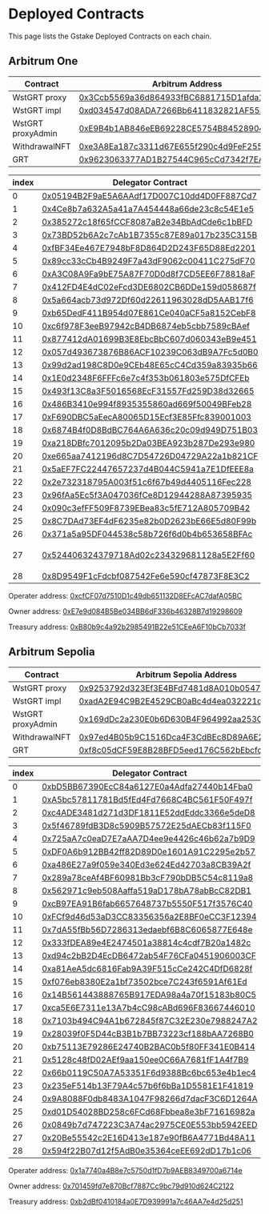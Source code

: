 # Deployed Contracts

This page lists the Gstake Deployed Contracts on each chain.

## **Arbitrum One**

<table><thead><tr><th width="265">Contract</th><th>Arbitrum Address</th></tr></thead><tbody><tr><td>WstGRT proxy</td><td><a href="https://arbiscan.io/address/0x3ccb5569a36d864933fbc6881715d1afda1849d9">0x3Ccb5569a36d864933fBC6881715D1afda1849D9</a></td></tr><tr><td>WstGRT impl</td><td><a href="https://arbiscan.io/address/0xd034547d08ADA7266Bb6411832821AF553edF08c">0xd034547d08ADA7266Bb6411832821AF553edF08c</a></td></tr><tr><td>WstGRT proxyAdmin</td><td><a href="https://arbiscan.io/address/0xE9B4b1AB846eEB69228CE5754B84528904a17bfD">0xE9B4b1AB846eEB69228CE5754B84528904a17bfD</a></td></tr><tr><td>WithdrawalNFT</td><td><a href="https://arbiscan.io/address/0xe3A8Ea187c3311d67E655f290c4d9FeF255735d6">0xe3A8Ea187c3311d67E655f290c4d9FeF255735d6</a></td></tr><tr><td>GRT</td><td><a href="https://arbiscan.io/address/0x9623063377AD1B27544C965cCd7342f7EA7e88C7">0x9623063377AD1B27544C965cCd7342f7EA7e88C7</a></td></tr></tbody></table>

<table><thead><tr><th width="90">index</th><th>Delegator Contract</th><th>Indexer</th></tr></thead><tbody><tr><td>0</td><td><a href="https://thegraph.com/explorer/profile/0x05194b2f9ae5a6aadf17d007c10dd4d0ff887cd7?view=Delegating&#x26;chain=arbitrum-one">0x05194B2F9aE5A6AAdf17D007C10dd4D0FF887Cd7</a></td><td><a href="https://thegraph.com/explorer/profile/0xedca8740873152ff30a2696add66d1ab41882beb?view=Indexing&#x26;chain=arbitrum-one">0xEdca8740873152fF30a2696Add66D1ab41882beB</a></td></tr><tr><td>1</td><td><a href="https://thegraph.com/explorer/profile/0x4ce8b7a632a5a41a7a454448a66de23c8c54e1e5?view=Delegating&#x26;chain=arbitrum-one">0x4Ce8b7a632A5a41a7A454448a66de23c8c54E1e5</a></td><td><a href="https://thegraph.com/explorer/profile/0xedca8740873152ff30a2696add66d1ab41882beb?view=Indexing&#x26;chain=arbitrum-one">0xEdca8740873152fF30a2696Add66D1ab41882beB</a></td></tr><tr><td>2</td><td><a href="https://thegraph.com/explorer/profile/0x385272c18f65fCCF8087aB2e34BbAdCde6c1bBFD?view=Delegating&#x26;chain=arbitrum-one">0x385272c18f65fCCF8087aB2e34BbAdCde6c1bBFD</a></td><td><a href="https://thegraph.com/explorer/profile/0xedca8740873152ff30a2696add66d1ab41882beb?view=Indexing&#x26;chain=arbitrum-one">0xEdca8740873152fF30a2696Add66D1ab41882beB</a></td></tr><tr><td>3</td><td><a href="https://thegraph.com/explorer/profile/0x73BD52b6A2c7cAb1B7355c87E89a017b235C315B?view=Delegating&#x26;chain=arbitrum-one">0x73BD52b6A2c7cAb1B7355c87E89a017b235C315B</a></td><td><a href="https://thegraph.com/explorer/profile/0xaa988dcb035518bc0e20082a3148a5d3dfd1776d?view=Indexing&#x26;chain=arbitrum-one">0xaA988dcb035518bc0e20082a3148a5d3dFD1776D</a></td></tr><tr><td>4</td><td><a href="https://thegraph.com/explorer/profile/0xfBF34Ee467E7948bF8D864D2D243F65D88Ed2201?view=Delegating&#x26;chain=arbitrum-one">0xfBF34Ee467E7948bF8D864D2D243F65D88Ed2201</a></td><td><a href="https://thegraph.com/explorer/profile/0xaa988dcb035518bc0e20082a3148a5d3dfd1776d?view=Indexing&#x26;chain=arbitrum-one">0xaA988dcb035518bc0e20082a3148a5d3dFD1776D</a></td></tr><tr><td>5</td><td><a href="https://thegraph.com/explorer/profile/0x89cc33cCb4B9249F7a43dF9062c00411C275dF70?view=Delegating&#x26;chain=arbitrum-one">0x89cc33cCb4B9249F7a43dF9062c00411C275dF70</a></td><td><a href="https://thegraph.com/explorer/profile/0xaa988dcb035518bc0e20082a3148a5d3dfd1776d?view=Indexing&#x26;chain=arbitrum-one">0xaA988dcb035518bc0e20082a3148a5d3dFD1776D</a></td></tr><tr><td>6</td><td><a href="https://thegraph.com/explorer/profile/0xA3C08A9Fa9bE75A87F70D0d8f7CD5EE6F78818aF?view=Delegating&#x26;chain=arbitrum-one">0xA3C08A9Fa9bE75A87F70D0d8f7CD5EE6F78818aF</a></td><td><a href="https://thegraph.com/explorer/profile/0x35917c0eb91d2e21bef40940d028940484230c06?view=Indexing&#x26;chain=arbitrum-one">0x35917C0eB91d2E21BEF40940D028940484230c06</a></td></tr><tr><td>7</td><td><a href="https://thegraph.com/explorer/profile/0x412FD4E4dC02eFcd3DE6802CB6DDe159d058687f?view=Delegating&#x26;chain=arbitrum-one">0x412FD4E4dC02eFcd3DE6802CB6DDe159d058687f</a></td><td><a href="https://thegraph.com/explorer/profile/0x35917c0eb91d2e21bef40940d028940484230c06?view=Indexing&#x26;chain=arbitrum-one">0x35917C0eB91d2E21BEF40940D028940484230c06</a></td></tr><tr><td>8</td><td><a href="https://thegraph.com/explorer/profile/0x5a664acb73d972Df60d22611963028dD5AAB17f6?view=Delegating&#x26;chain=arbitrum-one">0x5a664acb73d972Df60d22611963028dD5AAB17f6</a></td><td><a href="https://thegraph.com/explorer/profile/0x35917c0eb91d2e21bef40940d028940484230c06?view=Indexing&#x26;chain=arbitrum-one">0x35917C0eB91d2E21BEF40940D028940484230c06</a></td></tr><tr><td>9</td><td><a href="https://thegraph.com/explorer/profile/0xb65DedF411B954d07E861Ce040aCF5a8152CebF8?view=Delegating&#x26;chain=arbitrum-one">0xb65DedF411B954d07E861Ce040aCF5a8152CebF8</a></td><td><a href="https://thegraph.com/explorer/profile/0x7bb834017672b1135466661d8dd69c5dd0b3bf51?view=Indexing&#x26;chain=arbitrum-one">0x7BB834017672b1135466661d8DD69c5dD0B3bF51</a></td></tr><tr><td>10</td><td><a href="https://thegraph.com/explorer/profile/0xc6f978F3eeB97942cB4DB6874eb5cbb7589cBAef?view=Delegating&#x26;chain=arbitrum-one">0xc6f978F3eeB97942cB4DB6874eb5cbb7589cBAef</a></td><td><a href="https://thegraph.com/explorer/profile/0x7bb834017672b1135466661d8dd69c5dd0b3bf51?view=Indexing&#x26;chain=arbitrum-one">0x7BB834017672b1135466661d8DD69c5dD0B3bF51</a></td></tr><tr><td>11</td><td><a href="https://thegraph.com/explorer/profile/0x877412dA01699B3E8EbcBbC607d060343eB9e451?view=Delegating&#x26;chain=arbitrum-one">0x877412dA01699B3E8EbcBbC607d060343eB9e451</a></td><td><a href="https://thegraph.com/explorer/profile/0x7bb834017672b1135466661d8dd69c5dd0b3bf51?view=Indexing&#x26;chain=arbitrum-one">0x7BB834017672b1135466661d8DD69c5dD0B3bF51</a></td></tr><tr><td>12</td><td><a href="https://thegraph.com/explorer/profile/0x057d493673876B86ACF10239C063dB9A7Fc5d0B0?view=Delegating&#x26;chain=arbitrum-one">0x057d493673876B86ACF10239C063dB9A7Fc5d0B0</a></td><td><a href="https://thegraph.com/explorer/profile/0x2e8d26e9b0d280738728e71c37bf05e70a636238?view=Indexing&#x26;chain=arbitrum-one">0x2E8d26E9B0d280738728E71C37Bf05E70a636238</a></td></tr><tr><td>13</td><td><a href="https://thegraph.com/explorer/profile/0x99d2ad198C8D0e9CEb48E65cC4Cd359a83935b66?view=Delegating&#x26;chain=arbitrum-one">0x99d2ad198C8D0e9CEb48E65cC4Cd359a83935b66</a></td><td><a href="https://thegraph.com/explorer/profile/0x2e8d26e9b0d280738728e71c37bf05e70a636238?view=Indexing&#x26;chain=arbitrum-one">0x2E8d26E9B0d280738728E71C37Bf05E70a636238</a></td></tr><tr><td>14</td><td><a href="https://thegraph.com/explorer/profile/0x1E0d2348F6FFFc6e7c4f353b061803e575DfCFEb?view=Delegating&#x26;chain=arbitrum-one">0x1E0d2348F6FFFc6e7c4f353b061803e575DfCFEb</a></td><td><a href="https://thegraph.com/explorer/profile/0x2e8d26e9b0d280738728e71c37bf05e70a636238?view=Indexing&#x26;chain=arbitrum-one">0x2E8d26E9B0d280738728E71C37Bf05E70a636238</a></td></tr><tr><td>15</td><td><a href="https://thegraph.com/explorer/profile/0x493f13C8a3F5016568EcF31557Fd259D38d32665?view=Delegating&#x26;chain=arbitrum-one">0x493f13C8a3F5016568EcF31557Fd259D38d32665</a></td><td><a href="https://thegraph.com/explorer/profile/0x5b3c8f7245dfbd9bea22d9c4b975df60a638e5a3?view=Indexing&#x26;chain=arbitrum-one">0x5b3C8f7245dFbd9bEa22d9c4b975dF60A638E5A3</a></td></tr><tr><td>16</td><td><a href="https://thegraph.com/explorer/profile/0x486B3410e994f8935355860ad669f50049BFeb28?view=Delegating&#x26;chain=arbitrum-one">0x486B3410e994f8935355860ad669f50049BFeb28</a></td><td><a href="https://thegraph.com/explorer/profile/0x5b3c8f7245dfbd9bea22d9c4b975df60a638e5a3?view=Indexing&#x26;chain=arbitrum-one">0x5b3C8f7245dFbd9bEa22d9c4b975dF60A638E5A3</a></td></tr><tr><td>17</td><td><a href="https://thegraph.com/explorer/profile/0xF690DBC5aEecA80065D15Ecf3E85Ffc839001003?view=Delegating&#x26;chain=arbitrum-one">0xF690DBC5aEecA80065D15Ecf3E85Ffc839001003</a></td><td><a href="https://thegraph.com/explorer/profile/0x5b3c8f7245dfbd9bea22d9c4b975df60a638e5a3?view=Indexing&#x26;chain=arbitrum-one">0x5b3C8f7245dFbd9bEa22d9c4b975dF60A638E5A3</a></td></tr><tr><td>18</td><td><a href="https://thegraph.com/explorer/profile/0x6874B4f0D8BdBC764A6A636c20c09d949D751B03?view=Delegating&#x26;chain=arbitrum-one">0x6874B4f0D8BdBC764A6A636c20c09d949D751B03</a></td><td><a href="https://thegraph.com/explorer/profile/0xe13840a2e92e0cb17a246609b432d0fa2e418774?view=Indexing&#x26;chain=arbitrum-one">0xE13840A2E92e0Cb17A246609b432D0fA2e418774</a></td></tr><tr><td>19</td><td><a href="https://thegraph.com/explorer/profile/0xa218DBfc7012095b2Da03BEA923b287De293e980?view=Delegating&#x26;chain=arbitrum-one">0xa218DBfc7012095b2Da03BEA923b287De293e980</a></td><td><a href="https://thegraph.com/explorer/profile/0xe13840a2e92e0cb17a246609b432d0fa2e418774?view=Indexing&#x26;chain=arbitrum-one">0xE13840A2E92e0Cb17A246609b432D0fA2e418774</a></td></tr><tr><td>20</td><td><a href="https://thegraph.com/explorer/profile/0xe665aa7412196d8C7D54726D04729A22a1b821CF?view=Delegating&#x26;chain=arbitrum-one">0xe665aa7412196d8C7D54726D04729A22a1b821CF</a></td><td><a href="https://thegraph.com/explorer/profile/0xe13840a2e92e0cb17a246609b432d0fa2e418774?view=Indexing&#x26;chain=arbitrum-one">0xE13840A2E92e0Cb17A246609b432D0fA2e418774</a></td></tr><tr><td>21</td><td><a href="https://thegraph.com/explorer/profile/0x5aEF7FC22447657237d4B044C5941a7E1DfEEE8a?view=Delegating&#x26;chain=arbitrum-one">0x5aEF7FC22447657237d4B044C5941a7E1DfEEE8a</a></td><td><a href="https://thegraph.com/explorer/profile/0xf92f430dd8567b0d466358c79594ab58d919a6d4?view=Indexing&#x26;chain=arbitrum-one">0xf92f430Dd8567B0d466358c79594ab58d919A6D4</a></td></tr><tr><td>22</td><td><a href="https://thegraph.com/explorer/profile/0x2e732318795A003f51c6f67b49d4405116Fec228?view=Delegating&#x26;chain=arbitrum-one">0x2e732318795A003f51c6f67b49d4405116Fec228</a></td><td><a href="https://thegraph.com/explorer/profile/0xf92f430dd8567b0d466358c79594ab58d919a6d4?view=Indexing&#x26;chain=arbitrum-one">0xf92f430Dd8567B0d466358c79594ab58d919A6D4</a></td></tr><tr><td>23</td><td><a href="https://thegraph.com/explorer/profile/0x96fAa5Ec5f3A047036fCe8D12944288A87395935?view=Delegating&#x26;chain=arbitrum-one">0x96fAa5Ec5f3A047036fCe8D12944288A87395935</a></td><td><a href="https://thegraph.com/explorer/profile/0xf92f430dd8567b0d466358c79594ab58d919a6d4?view=Indexing&#x26;chain=arbitrum-one">0xf92f430Dd8567B0d466358c79594ab58d919A6D4</a></td></tr><tr><td>24</td><td><a href="https://thegraph.com/explorer/profile/0x090c3efFF509F8739EBea83c5fE712A805709B42?view=Delegating&#x26;chain=arbitrum-one">0x090c3efFF509F8739EBea83c5fE712A805709B42</a></td><td><a href="https://thegraph.com/explorer/profile/0xfeff9093f6b32d0e5cddba743b06a1fedb87c004?view=Indexing&#x26;chain=arbitrum-one">0xFeff9093f6b32d0e5CDDBa743b06a1FeDB87C004</a></td></tr><tr><td>25</td><td><a href="https://thegraph.com/explorer/profile/0x8C7DAd73EF4dF6235e82b0D2623bE66E5d80F99b?view=Delegating&#x26;chain=arbitrum-one">0x8C7DAd73EF4dF6235e82b0D2623bE66E5d80F99b</a></td><td><a href="https://thegraph.com/explorer/profile/0xfeff9093f6b32d0e5cddba743b06a1fedb87c004?view=Indexing&#x26;chain=arbitrum-one">0xFeff9093f6b32d0e5CDDBa743b06a1FeDB87C004</a></td></tr><tr><td>26</td><td><a href="https://thegraph.com/explorer/profile/0x371a5a95DF044538c58b726f6d0b4b653658BFAc?view=Delegating&#x26;chain=arbitrum-one">0x371a5a95DF044538c58b726f6d0b4b653658BFAc</a></td><td><a href="https://thegraph.com/explorer/profile/0xfeff9093f6b32d0e5cddba743b06a1fedb87c004?view=Indexing&#x26;chain=arbitrum-one">0xFeff9093f6b32d0e5CDDBa743b06a1FeDB87C004</a></td></tr><tr><td>27</td><td><p></p><p><a href="https://thegraph.com/explorer/profile/0x524406324379718Ad02c234329681128a5E2Ff60?view=Delegating&#x26;chain=arbitrum-one">0x524406324379718Ad02c234329681128a5E2Ff60</a></p></td><td><a href="https://thegraph.com/explorer/profile/0xdecba5154aab37ae5e381a19f804f3af4d1bcbb5?view=Indexing&#x26;chain=arbitrum-one">0xDecBa5154AAB37ae5e381A19f804f3Af4d1BcbB5</a></td></tr><tr><td>28</td><td><a href="https://thegraph.com/explorer/profile/0x8D9549F1cFdcbf087542Fe6e590cf47873F8E3C2?view=Delegating&#x26;chain=arbitrum-one">0x8D9549F1cFdcbf087542Fe6e590cf47873F8E3C2</a></td><td><a href="https://thegraph.com/explorer/profile/0xdecba5154aab37ae5e381a19f804f3af4d1bcbb5?view=Indexing&#x26;chain=arbitrum-one">0xDecBa5154AAB37ae5e381A19f804f3Af4d1BcbB5</a></td></tr></tbody></table>

Operater address:  [0xcfCF07d7510D1c49db651132D8EFcAC7dafA05BC](https://arbiscan.io/address/0xcfCF07d7510D1c49db651132D8EFcAC7dafA05BC)

Owner address: [0xE7e9d084B5Be034BB6dF336b46328B7d19298609](https://arbiscan.io/address/0xE7e9d084B5Be034BB6dF336b46328B7d19298609)

Treasury address: [0xB80b9c4a92b2985491B22e51CEeA6F10bCb7033f](https://arbiscan.io/address/0xB80b9c4a92b2985491B22e51CEeA6F10bCb7033f)

## **Arbitrum Sepolia**

<table><thead><tr><th width="261">Contract</th><th>Arbitrum Sepolia Address</th></tr></thead><tbody><tr><td>WstGRT proxy</td><td><a href="https://sepolia.arbiscan.io/address/0x9253792d323Ef3E4BFd7481d8A010b054793B660">0x9253792d323Ef3E4BFd7481d8A010b054793B660</a> </td></tr><tr><td>WstGRT impl</td><td><a href="https://sepolia.arbiscan.io/address/0xada2e94c9b2e4529cb0abc4d4ea032221d0845c7">0xadA2E94C9B2E4529CB0aBc4d4ea032221d0845C7</a></td></tr><tr><td>WstGRT proxyAdmin</td><td><a href="https://sepolia.arbiscan.io/address/0x169ddc2a230e0b6d630b4f964992aa253cd94b7e">0x169dDc2a230E0b6D630B4F964992aa253Cd94b7e</a></td></tr><tr><td>WithdrawalNFT</td><td><a href="https://sepolia.arbiscan.io/address/0x97ed4b05b9c1516dca4f3cdbec8d89a6e23d61ea">0x97ed4B05b9C1516Dca4F3CdBEc8D89A6E23d61Ea</a></td></tr><tr><td>GRT</td><td><a href="https://sepolia.arbiscan.io/address/0xf8c05dCF59E8B28BFD5eed176C562bEbcfc7Ac04">0xf8c05dCF59E8B28BFD5eed176C562bEbcfc7Ac04</a></td></tr></tbody></table>

<table><thead><tr><th width="57">index</th><th>Delegator Contract</th><th>Indexer</th></tr></thead><tbody><tr><td>0</td><td><a href="https://testnet.thegraph.com/explorer/profile/0xbd5bb67390ecc84a6127e0a4adfa27440b14fba0?view=Delegating&#x26;chain=arbitrum-sepolia">0xbD5BB67390EcC84a6127E0a4Adfa27440b14Fba0</a></td><td><a href="https://testnet.thegraph.com/explorer/profile/0xa7a068c169d3f38efc62a1d6ff8de8b1ddfc8a57?view=Indexing&#x26;chain=arbitrum-sepolia">0xA7a068c169D3f38EFC62a1d6ff8dE8B1ddfc8a57</a></td></tr><tr><td>1</td><td><a href="https://testnet.thegraph.com/explorer/profile/0xA5bc57811781Bd5fEd4Fd7668C4BC561F50F497f?view=Delegating&#x26;chain=arbitrum-sepolia">0xA5bc57811781Bd5fEd4Fd7668C4BC561F50F497f</a></td><td><a href="https://testnet.thegraph.com/explorer/profile/0xa7a068c169d3f38efc62a1d6ff8de8b1ddfc8a57?view=Indexing&#x26;chain=arbitrum-sepolia">0xA7a068c169D3f38EFC62a1d6ff8dE8B1ddfc8a57</a></td></tr><tr><td>2</td><td><a href="https://testnet.thegraph.com/explorer/profile/0xc4ADE3481d271d3DF1811E52ddEddc3366e5deD8?view=Delegating&#x26;chain=arbitrum-sepolia">0xc4ADE3481d271d3DF1811E52ddEddc3366e5deD8</a></td><td><a href="https://testnet.thegraph.com/explorer/profile/0xa7a068c169d3f38efc62a1d6ff8de8b1ddfc8a57?view=Indexing&#x26;chain=arbitrum-sepolia">0xA7a068c169D3f38EFC62a1d6ff8dE8B1ddfc8a57</a></td></tr><tr><td>3</td><td><a href="https://testnet.thegraph.com/explorer/profile/0x5f46789fdB3D8c5909B57572E25dAECb83f115F0?view=Delegating&#x26;chain=arbitrum-sepolia">0x5f46789fdB3D8c5909B57572E25dAECb83f115F0</a></td><td><a href="https://testnet.thegraph.com/explorer/profile/0xa7a068c169d3f38efc62a1d6ff8de8b1ddfc8a57?view=Indexing&#x26;chain=arbitrum-sepolia">0xA7a068c169D3f38EFC62a1d6ff8dE8B1ddfc8a57</a></td></tr><tr><td>4</td><td><a href="https://testnet.thegraph.com/explorer/profile/0x725aA7c0eaD7E7aAA7D4ee9e4426c46b62a7b9D9?view=Delegating&#x26;chain=arbitrum-sepolia">0x725aA7c0eaD7E7aAA7D4ee9e4426c46b62a7b9D9</a></td><td><a href="https://testnet.thegraph.com/explorer/profile/0xa7a068c169d3f38efc62a1d6ff8de8b1ddfc8a57?view=Indexing&#x26;chain=arbitrum-sepolia">0xA7a068c169D3f38EFC62a1d6ff8dE8B1ddfc8a57</a></td></tr><tr><td>5</td><td><a href="https://testnet.thegraph.com/explorer/profile/0x725aA7c0eaD7E7aAA7D4ee9e4426c46b62a7b9D9?view=Delegating&#x26;chain=arbitrum-sepolia">0xDF0A6b912BB42ff82D89D0e1601A91C2295e2b57</a></td><td><a href="https://testnet.thegraph.com/explorer/profile/0xa7a068c169d3f38efc62a1d6ff8de8b1ddfc8a57?view=Indexing&#x26;chain=arbitrum-sepolia">0xA7a068c169D3f38EFC62a1d6ff8dE8B1ddfc8a57</a></td></tr><tr><td>6</td><td><a href="https://testnet.thegraph.com/explorer/profile/0xa486E27a9f059e340Ed3e624Ed42703a8CB39A2f?view=Delegating&#x26;chain=arbitrum-sepolia">0xa486E27a9f059e340Ed3e624Ed42703a8CB39A2f</a></td><td><a href="https://testnet.thegraph.com/explorer/profile/0xa7a068c169d3f38efc62a1d6ff8de8b1ddfc8a57?view=Indexing&#x26;chain=arbitrum-sepolia">0xA7a068c169D3f38EFC62a1d6ff8dE8B1ddfc8a57</a></td></tr><tr><td>7</td><td><a href="https://testnet.thegraph.com/explorer/profile/0x289a78ceAf4BF60981Bb3cF790bDB5C54c8119a8?view=Delegating&#x26;chain=arbitrum-sepolia">0x289a78ceAf4BF60981Bb3cF790bDB5C54c8119a8</a></td><td><a href="https://testnet.thegraph.com/explorer/profile/0xa7a068c169d3f38efc62a1d6ff8de8b1ddfc8a57?view=Indexing&#x26;chain=arbitrum-sepolia">0xA7a068c169D3f38EFC62a1d6ff8dE8B1ddfc8a57</a></td></tr><tr><td>8</td><td><a href="https://testnet.thegraph.com/explorer/profile/0x562971c9eb508Aaffa519aD178bA78abBcC82DB1?view=Delegating&#x26;chain=arbitrum-sepolia">0x562971c9eb508Aaffa519aD178bA78abBcC82DB1</a></td><td><a href="https://testnet.thegraph.com/explorer/profile/0xa7a068c169d3f38efc62a1d6ff8de8b1ddfc8a57?view=Indexing&#x26;chain=arbitrum-sepolia">0xA7a068c169D3f38EFC62a1d6ff8dE8B1ddfc8a57</a></td></tr><tr><td>9</td><td><a href="https://testnet.thegraph.com/explorer/profile/0xcB97EA91B6fab6657648737b5550F517f3576C40?view=Delegating&#x26;chain=arbitrum-sepolia">0xcB97EA91B6fab6657648737b5550F517f3576C40</a></td><td><a href="https://testnet.thegraph.com/explorer/profile/0xa7a068c169d3f38efc62a1d6ff8de8b1ddfc8a57?view=Indexing&#x26;chain=arbitrum-sepolia">0xA7a068c169D3f38EFC62a1d6ff8dE8B1ddfc8a57</a></td></tr><tr><td>10</td><td><a href="https://testnet.thegraph.com/explorer/profile/0xFCf9d46d53aD3CC83356356a2E8BF0eCC3F12394?view=Delegating&#x26;chain=arbitrum-sepolia">0xFCf9d46d53aD3CC83356356a2E8BF0eCC3F12394</a></td><td><a href="https://testnet.thegraph.com/explorer/profile/0xa7a068c169d3f38efc62a1d6ff8de8b1ddfc8a57?view=Indexing&#x26;chain=arbitrum-sepolia">0xA7a068c169D3f38EFC62a1d6ff8dE8B1ddfc8a57</a></td></tr><tr><td>11</td><td><a href="https://testnet.thegraph.com/explorer/profile/0x7dA55fBb56D7286313edaebf6B8C6065877E648e?view=Delegating&#x26;chain=arbitrum-sepolia">0x7dA55fBb56D7286313edaebf6B8C6065877E648e</a></td><td><a href="https://testnet.thegraph.com/explorer/profile/0xa7a068c169d3f38efc62a1d6ff8de8b1ddfc8a57?view=Indexing&#x26;chain=arbitrum-sepolia">0xA7a068c169D3f38EFC62a1d6ff8dE8B1ddfc8a57</a></td></tr><tr><td>12</td><td><a href="https://testnet.thegraph.com/explorer/profile/0x333fDEA89e4E2474501a38814c4cdf7B20a1482c?view=Delegating&#x26;chain=arbitrum-sepolia">0x333fDEA89e4E2474501a38814c4cdf7B20a1482c</a></td><td><a href="https://testnet.thegraph.com/explorer/profile/0xa7a068c169d3f38efc62a1d6ff8de8b1ddfc8a57?view=Indexing&#x26;chain=arbitrum-sepolia">0xA7a068c169D3f38EFC62a1d6ff8dE8B1ddfc8a57</a></td></tr><tr><td>13</td><td><a href="https://testnet.thegraph.com/explorer/profile/0xd94c2bB2D4EcDB6472ab54F76CFa0451906003CF?view=Delegating&#x26;chain=arbitrum-sepolia">0xd94c2bB2D4EcDB6472ab54F76CFa0451906003CF</a></td><td><a href="https://testnet.thegraph.com/explorer/profile/0xa7a068c169d3f38efc62a1d6ff8de8b1ddfc8a57?view=Indexing&#x26;chain=arbitrum-sepolia">0xA7a068c169D3f38EFC62a1d6ff8dE8B1ddfc8a57</a></td></tr><tr><td>14</td><td><a href="https://testnet.thegraph.com/explorer/profile/0xa81AeA5dc6816Fab9A39F515cCe242C4DfD6828f?view=Delegating&#x26;chain=arbitrum-sepolia">0xa81AeA5dc6816Fab9A39F515cCe242C4DfD6828f</a></td><td><a href="https://testnet.thegraph.com/explorer/profile/0xa7a068c169d3f38efc62a1d6ff8de8b1ddfc8a57?view=Indexing&#x26;chain=arbitrum-sepolia">0xA7a068c169D3f38EFC62a1d6ff8dE8B1ddfc8a57</a></td></tr><tr><td>15</td><td><a href="https://testnet.thegraph.com/explorer/profile/0xf076eb8380E2a1bf73502bce7C243f6591Af61Ed?view=Delegating&#x26;chain=arbitrum-sepolia">0xf076eb8380E2a1bf73502bce7C243f6591Af61Ed</a></td><td><a href="https://testnet.thegraph.com/explorer/profile/0xa7a068c169d3f38efc62a1d6ff8de8b1ddfc8a57?view=Indexing&#x26;chain=arbitrum-sepolia">0xA7a068c169D3f38EFC62a1d6ff8dE8B1ddfc8a57</a></td></tr><tr><td>16</td><td><a href="https://testnet.thegraph.com/explorer/profile/0x14B561443888765B917EDA98a4a70f15183b80C5?view=Delegating&#x26;chain=arbitrum-sepolia">0x14B561443888765B917EDA98a4a70f15183b80C5</a></td><td><a href="https://testnet.thegraph.com/explorer/profile/0xa7a068c169d3f38efc62a1d6ff8de8b1ddfc8a57?view=Indexing&#x26;chain=arbitrum-sepolia">0xA7a068c169D3f38EFC62a1d6ff8dE8B1ddfc8a57</a></td></tr><tr><td>17</td><td><a href="https://testnet.thegraph.com/explorer/profile/0xca5E6E7311e13A7b4cC98cABd696F83667446010?view=Delegating&#x26;chain=arbitrum-sepolia">0xca5E6E7311e13A7b4cC98cABd696F83667446010</a></td><td><a href="https://testnet.thegraph.com/explorer/profile/0xa7a068c169d3f38efc62a1d6ff8de8b1ddfc8a57?view=Indexing&#x26;chain=arbitrum-sepolia">0xA7a068c169D3f38EFC62a1d6ff8dE8B1ddfc8a57</a></td></tr><tr><td>18</td><td><a href="https://testnet.thegraph.com/explorer/profile/0x7103b494C94A1b672845f87C32E230e7988247A2?view=Delegating&#x26;chain=arbitrum-sepolia">0x7103b494C94A1b672845f87C32E230e7988247A2</a></td><td><a href="https://testnet.thegraph.com/explorer/profile/0xa7a068c169d3f38efc62a1d6ff8de8b1ddfc8a57?view=Indexing&#x26;chain=arbitrum-sepolia">0xA7a068c169D3f38EFC62a1d6ff8dE8B1ddfc8a57</a></td></tr><tr><td>19</td><td><a href="https://testnet.thegraph.com/explorer/profile/0x28039f0F5D44cB3B1b7BB73223cf188bAA7268B0?view=Delegating&#x26;chain=arbitrum-sepolia">0x28039f0F5D44cB3B1b7BB73223cf188bAA7268B0</a></td><td><a href="https://testnet.thegraph.com/explorer/profile/0xa7a068c169d3f38efc62a1d6ff8de8b1ddfc8a57?view=Indexing&#x26;chain=arbitrum-sepolia">0xA7a068c169D3f38EFC62a1d6ff8dE8B1ddfc8a57</a></td></tr><tr><td>20</td><td><a href="https://testnet.thegraph.com/explorer/profile/0xb75113E79286E24740B2BAC0b5f80FF341E0B414?view=Delegating&#x26;chain=arbitrum-sepolia">0xb75113E79286E24740B2BAC0b5f80FF341E0B414</a></td><td><a href="https://testnet.thegraph.com/explorer/profile/0x975f00df54bd6fc63e21df4b6b8a4069f2884328?view=Indexing&#x26;chain=arbitrum-sepolia">0x975f00df54bd6fc63e21df4b6b8a4069f2884328</a></td></tr><tr><td>21</td><td><a href="https://testnet.thegraph.com/explorer/profile/0x5128c48fD02AEf9aa150ee0C66A7681fF1A4f7B9?view=Delegating&#x26;chain=arbitrum-sepolia">0x5128c48fD02AEf9aa150ee0C66A7681fF1A4f7B9</a></td><td><a href="https://testnet.thegraph.com/explorer/profile/0x975f00df54bd6fc63e21df4b6b8a4069f2884328?view=Indexing&#x26;chain=arbitrum-sepolia">0x975f00df54bd6fc63e21df4b6b8a4069f2884328</a></td></tr><tr><td>22</td><td><a href="https://testnet.thegraph.com/explorer/profile/0x66b0119C50A7A53351F6d9388Bc6bc653e4b1ec4?view=Delegating&#x26;chain=arbitrum-sepolia">0x66b0119C50A7A53351F6d9388Bc6bc653e4b1ec4</a></td><td><a href="https://testnet.thegraph.com/explorer/profile/0x975f00df54bd6fc63e21df4b6b8a4069f2884328?view=Indexing&#x26;chain=arbitrum-sepolia">0x975f00df54bd6fc63e21df4b6b8a4069f2884328</a></td></tr><tr><td>23</td><td><a href="https://testnet.thegraph.com/explorer/profile/0x235eF514b13F79A4c57b6f6bBa1D5581E1F41819?view=Delegating&#x26;chain=arbitrum-sepolia">0x235eF514b13F79A4c57b6f6bBa1D5581E1F41819</a></td><td><a href="https://testnet.thegraph.com/explorer/profile/0x975f00df54bd6fc63e21df4b6b8a4069f2884328?view=Indexing&#x26;chain=arbitrum-sepolia">0x975f00df54bd6fc63e21df4b6b8a4069f2884328</a></td></tr><tr><td>24</td><td><a href="https://testnet.thegraph.com/explorer/profile/0x9A8088F0db8483A1047F98266d7dacF3C6D1264A?view=Delegating&#x26;chain=arbitrum-sepolia">0x9A8088F0db8483A1047F98266d7dacF3C6D1264A</a></td><td><a href="https://testnet.thegraph.com/explorer/profile/0x975f00df54bd6fc63e21df4b6b8a4069f2884328?view=Indexing&#x26;chain=arbitrum-sepolia">0x975f00df54bd6fc63e21df4b6b8a4069f2884328</a></td></tr><tr><td>25</td><td><a href="https://testnet.thegraph.com/explorer/profile/0xd01D54028BD258c6FCd68Fbbea8e3bF71616982a?view=Delegating&#x26;chain=arbitrum-sepolia">0xd01D54028BD258c6FCd68Fbbea8e3bF71616982a</a></td><td><a href="https://testnet.thegraph.com/explorer/profile/0x975f00df54bd6fc63e21df4b6b8a4069f2884328?view=Indexing&#x26;chain=arbitrum-sepolia">0x975f00df54bd6fc63e21df4b6b8a4069f2884328</a></td></tr><tr><td>26</td><td><a href="https://testnet.thegraph.com/explorer/profile/0x0849b7d747223C3A74ac2975CE0E553bb5942EED?view=Delegating&#x26;chain=arbitrum-sepolia">0x0849b7d747223C3A74ac2975CE0E553bb5942EED</a></td><td><a href="https://testnet.thegraph.com/explorer/profile/0x975f00df54bd6fc63e21df4b6b8a4069f2884328?view=Indexing&#x26;chain=arbitrum-sepolia">0x975f00df54bd6fc63e21df4b6b8a4069f2884328</a></td></tr><tr><td>27</td><td><a href="https://testnet.thegraph.com/explorer/profile/0x20Be55542c2E16D413e187e90fB6A4771Bd48A11?view=Delegating&#x26;chain=arbitrum-sepolia">0x20Be55542c2E16D413e187e90fB6A4771Bd48A11</a></td><td><a href="https://testnet.thegraph.com/explorer/profile/0x975f00df54bd6fc63e21df4b6b8a4069f2884328?view=Indexing&#x26;chain=arbitrum-sepolia">0x975f00df54bd6fc63e21df4b6b8a4069f2884328</a></td></tr><tr><td>28</td><td><a href="https://testnet.thegraph.com/explorer/profile/0x594f22B07d12f5AdB0e35364ceEE692dD17b1c06?view=Delegating&#x26;chain=arbitrum-sepolia">0x594f22B07d12f5AdB0e35364ceEE692dD17b1c06</a></td><td><a href="https://testnet.thegraph.com/explorer/profile/0x975f00df54bd6fc63e21df4b6b8a4069f2884328?view=Indexing&#x26;chain=arbitrum-sepolia">0x975f00df54bd6fc63e21df4b6b8a4069f2884328</a></td></tr></tbody></table>

Operater address: [0x1a7740a4B8e7c5750d1fD7b9AEB8349700a6714e](https://sepolia.arbiscan.io/address/0x1a7740a4B8e7c5750d1fD7b9AEB8349700a6714e)

Owner address: [0x701459fd7e870Bcf7887Cc9bc79d910d624C2122](https://sepolia.arbiscan.io/address/0x701459fd7e870Bcf7887Cc9bc79d910d624C2122)

Treasury address:  [0xb2dBf0410184a0E7D939991a7c46AA7e4d25d251](https://sepolia.arbiscan.io/address/0xb2dBf0410184a0E7D939991a7c46AA7e4d25d251)

